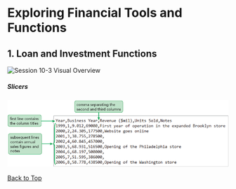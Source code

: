 # Exploring Financial Tools and Functions
[](#top)
## 1. Loan and Investment Functions

![Session 10-3 Visual Overview](../images/modules/M09/Session%2010-3.png)  

##### Slicers
![Figure 10-1 Slicers](../images/modules/M10/Figure%2010-1.png)

[Back to Top](#top)

